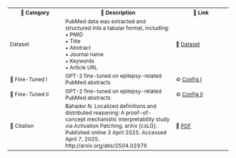 <table style="font-size: 12px; width: 100%;">
  <colgroup>
    <col style="width: 25%;">
    <col style="width: 50%;">
    <col style="width: 25%;">
  </tr>
  <tr>
    <th>📁 <b>Category</b></th>
    <th>📝 <b>Description</b></th>
    <th>🔗 <b>Link</b></th>
  </tr>
  <tr>
    <td>Dataset</td>
    <td>PubMed data was extracted and structured into a tabular format, including:<br>• PMID<br>• Title<br>• Abstract<br>• Journal name<br>• Keywords<br>• Article URL</td>
    <td>📂 <a href="https://huggingface.co/datasets/nubahador/Retrieved_Data_from_PubMed/tree/main">Dataset</a></td>
  </tr>
  <tr>
    <td>🧠 Fine-Tuned I</td>
    <td>GPT-2 fine-tuned on epilepsy-related PubMed abstracts</td>
    <td>⚙️ <a href="https://huggingface.co/nubahador/Fine_Tuned_GPT2_Model_on_Epilepsy_Related_PubMed_Abstracts/tree/main/Fine_Tuned_GPT2_Model_on_Epilepsy_Related_PubMed_Abstracts/Configuration%20I">Config I</a></td>
  </tr>
  <tr>
    <td>🧠 Fine-Tuned II</td>
    <td>GPT-2 fine-tuned on epilepsy-related PubMed abstracts</td>
    <td>⚙️ <a href="https://huggingface.co/nubahador/Fine_Tuned_GPT2_Model_on_Epilepsy_Related_PubMed_Abstracts/tree/main/Fine_Tuned_GPT2_Model_on_Epilepsy_Related_PubMed_Abstracts/Configuration%20II">Config II</a></td>
  </tr>
  <tr>
    <td>📄 Citation</td>
    <td>Bahador N. Localized definitions and distributed reasoning: A proof-of-concept mechanistic interpretability study via Activation Patching. arXiv [csLG]. Published online 3 April 2025. Accessed April 7, 2025. http://arxiv.org/abs/2504.02976</td>
    <td>📄 <a href="https://arxiv.org/pdf/2504.02976">PDF</a></td>
  </tr>
</table>
